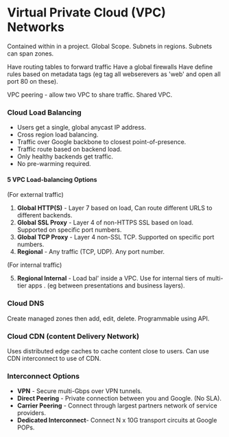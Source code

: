# Virtual Private Cloud (VPC) Networks
Contained within in a project.
Global Scope.
Subnets in regions.
Subnets can span zones.

Have routing tables to forward traffic
Have a global firewalls
Have define rules based on metadata tags (eg tag all webserevers as 'web' and open all port 80 on these).

VPC peering - allow two VPC to share traffic.
Shared VPC.

### Cloud Load Balancing

- Users get a single, global anycast IP address.
- Cross region load balancing.
- Traffic over Google backbone to closest point-of-presence.
- Traffic route based on backend load.
- Only healthy backends get traffic.
- No pre-warming required.

#### 5 VPC Load-balancing Options

(For external traffic)
1. **Global HTTP(S)** - Layer 7 based on load, Can route different URLS to different backends.
2. **Global SSL Proxy** - Layer 4 of non-HTTPS SSL based on load.  Supported on specific port numbers.
3. **Global TCP Proxy** - Layer 4 non-SSL TCP.  Supported on specific port numbers.
4. **Regional** - Any traffic (TCP, UDP).  Any port number.

(For internal traffic)

5. **Regional Internal** - Load bal' inside a VPC.  Use for internal tiers of multi-tier apps .  (eg between presentations and business layers).

### Cloud DNS

Create managed zones then add, edit, delete.
Programmable using API.

### Cloud CDN (content Delivery Network)

Uses distributed edge caches to cache content close to users.
Can use CDN interconnect to use of CDN.

### Interconnect Options

- **VPN** - Secure multi-Gbps over VPN tunnels.
- **Direct Peering** - Private connection between you and Google.  (No SLA).
- **Carrier Peering** - Connect through largest partners network of service providers.
- **Dedicated Interconnect**- Connect N x 10G transport circuits at Google POPs.










<!--stackedit_data:
eyJoaXN0b3J5IjpbLTE0MzA0NzcyOThdfQ==
-->